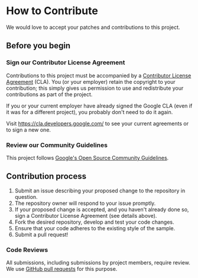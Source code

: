 # How to Contribute

We would love to accept your patches and contributions to this project.

## Before you begin

### Sign our Contributor License Agreement

Contributions to this project must be accompanied by a
[Contributor License Agreement](https://cla.developers.google.com/about) (CLA).
You (or your employer) retain the copyright to your contribution; this simply
gives us permission to use and redistribute your contributions as part of the
project.

If you or your current employer have already signed the Google CLA (even if it
was for a different project), you probably don't need to do it again.

Visit <https://cla.developers.google.com/> to see your current agreements or to
sign a new one.

### Review our Community Guidelines

This project follows [Google's Open Source Community
Guidelines](https://opensource.google/conduct/).

## Contribution process

1. Submit an issue describing your proposed change to the repository in question.
1. The repository owner will respond to your issue promptly.
1. If your proposed change is accepted, and you haven't already done so, sign a Contributor License Agreement (see details above).
1. Fork the desired repository, develop and test your code changes.
1. Ensure that your code adheres to the existing style of the sample.
1. Submit a pull request!

### Code Reviews

All submissions, including submissions by project members, require review. We
use [GitHub pull requests](https://docs.github.com/articles/about-pull-requests)
for this purpose.
